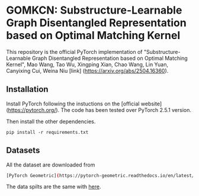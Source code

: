 # GOMKCN: Substructure-Learnable Graph Disentangled Representation based on Optimal Matching Kernel
This repository is the official PyTorch implementation of "Substructure-Learnable Graph Disentangled Representation based on Optimal Matching Kernel", Mao Wang, Tao Wu, Xingping Xian, Chao Wang, Lin Yuan, Canyixing Cui, Weina Niu [link] (https://arxiv.org/abs/2504.16360).

## Installation
Install PyTorch following the instuctions on the [official website] (https://pytorch.org/). The code has been tested over PyTorch 2.5.1 version.

Then install the other dependencies.
```
pip install -r requirements.txt
```
## Datasets
All the dataset are downloaded from
```bash
[PyTorch Geometric](https://pytorch-geometric.readthedocs.io/en/latest/modules/datasets.html)
```
The data spilts are the same with [here](https://github.com/diningphil/gnn-comparison).
